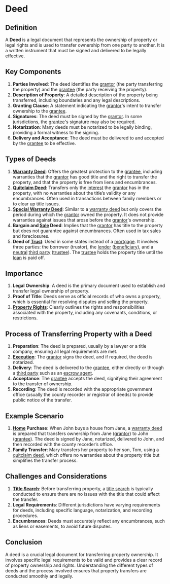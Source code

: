 # Deed

## Definition
A **Deed** is a legal document that represents the ownership of property or legal rights and is used to transfer ownership from one party to another. It is a written instrument that must be signed and delivered to be legally effective.

## Key Components
1. **Parties Involved**: The deed identifies the [grantor](../g/grantor.md) (the party transferring the property) and the [grantee](../g/grantee.md) (the party receiving the property).
2. **Description of Property**: A detailed description of the property being transferred, including boundaries and any legal descriptions.
3. **Granting Clause**: A statement indicating the [grantor](../g/grantor.md)'s intent to transfer ownership to the [grantee](../g/grantee.md).
4. **Signatures**: The deed must be signed by the [grantor](../g/grantor.md). In some jurisdictions, the [grantee](../g/grantee.md)'s signature may also be required.
5. **Notarization**: Many deeds must be notarized to be legally binding, providing a formal witness to the signing.
6. **Delivery and Acceptance**: The deed must be delivered to and accepted by the [grantee](../g/grantee.md) to be effective.

## Types of Deeds
1. **[Warranty Deed](../w/warranty_deed.md)**: Offers the greatest protection to the [grantee](../g/grantee.md), including warranties that the [grantor](../g/grantor.md) has good title and the right to transfer the property, and that the property is free from liens and encumbrances.
2. **[Quitclaim Deed](../q/quitclaim_deed.md)**: Transfers only the [interest](../i/interest.md) the [grantor](../g/grantor.md) has in the property, with no warranties about the title’s validity or any encumbrances. Often used in transactions between family members or to clear up title issues.
3. **[Special Warranty Deed](../s/special_warranty_deed.md)**: Similar to a [warranty deed](../w/warranty_deed.md) but only covers the period during which the [grantor](../g/grantor.md) owned the property. It does not provide warranties against issues that arose before the [grantor](../g/grantor.md)'s ownership.
4. **Bargain and [Sale](../s/sale.md) Deed**: Implies that the [grantor](../g/grantor.md) has title to the property but does not guarantee against encumbrances. Often used in tax sales and foreclosures.
5. **Deed of [Trust](../t/trust.md)**: Used in some states instead of a [mortgage](../m/mortgage.md). It involves three parties: the borrower (trustor), the [lender](../l/lender.md) ([beneficiary](../b/beneficiary.md)), and a [neutral](../n/neutral.md) [third party](../t/third_party.md) ([trustee](../t/trustee.md)). The [trustee](../t/trustee.md) holds the property title until the [loan](../l/loan.md) is paid off.

## Importance
1. **Legal Ownership**: A deed is the primary document used to establish and transfer legal ownership of property.
2. **Proof of Title**: Deeds serve as official records of who owns a property, which is essential for resolving disputes and selling the property.
3. **[Property Rights](../p/property_rights.md)**: Clearly outlines the rights and responsibilities associated with the property, including any covenants, conditions, or restrictions.

## Process of Transferring Property with a Deed
1. **Preparation**: The deed is prepared, usually by a lawyer or a title company, ensuring all legal requirements are met.
2. **[Execution](../e/execution.md)**: The [grantor](../g/grantor.md) signs the deed, and if required, the deed is notarized.
3. **Delivery**: The deed is delivered to the [grantee](../g/grantee.md), either directly or through a [third party](../t/third_party.md) such as an [escrow agent](../e/escrow_agent.md).
4. **Acceptance**: The [grantee](../g/grantee.md) accepts the deed, signifying their agreement to the transfer of ownership.
5. **Recording**: The deed is recorded with the appropriate government office (usually the county recorder or registrar of deeds) to provide public notice of the transfer.

## Example Scenario
1. **[Home](../h/home.md) Purchase**: When John buys a house from Jane, a [warranty deed](../w/warranty_deed.md) is prepared that transfers ownership from Jane ([grantor](../g/grantor.md)) to John ([grantee](../g/grantee.md)). The deed is signed by Jane, notarized, delivered to John, and then recorded with the county recorder’s office.
2. **Family Transfer**: Mary transfers her property to her son, Tom, using a [quitclaim deed](../q/quitclaim_deed.md), which offers no warranties about the property title but simplifies the transfer process.

## Challenges and Considerations
1. **[Title Search](../t/title_search.md)**: Before transferring property, a [title search](../t/title_search.md) is typically conducted to ensure there are no issues with the title that could affect the transfer.
2. **Legal Requirements**: Different jurisdictions have varying requirements for deeds, including specific language, notarization, and recording procedures.
3. **Encumbrances**: Deeds must accurately reflect any encumbrances, such as liens or easements, to avoid future disputes.

## Conclusion
A deed is a crucial legal document for transferring property ownership. It involves specific legal requirements to be valid and provides a clear record of property ownership and rights. Understanding the different types of deeds and the process involved ensures that property transfers are conducted smoothly and legally.

